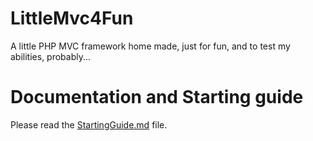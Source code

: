 # LittleMvc4Fun
A little PHP MVC framework home made, just for fun, and to test my abilities, probably...

# Documentation and Starting guide
Please read the [StartingGuide.md](https://github.com/RobinMarechal/LittleMvc4Fun/blob/master/StartingGuide.md) file.
